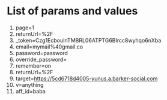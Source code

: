 # List of params and values
1. page=1
2. returnUrl=%2F
3. _token=Czg1EcbouInTMBRL06ATPTG6BIrcc8wyhqo6nXba
4. email=mymail%40gmail.co
5. password=password
6. override_password=
7. remember=on
8. returnUrl=%2F
9. target=https://5cd6718d4005-yunus.a.barker-social.com
10. v=anything
11. aff_id=baba
